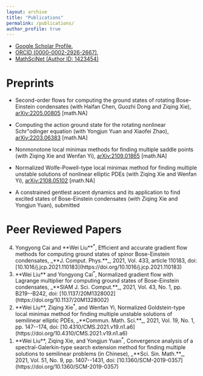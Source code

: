 ```yaml
---
layout: archive
title: "Publications"
permalink: /publications/
author_profile: true
---
```



- [Google Scholar Profile](https://scholar.google.com/citations?user=boygCawAAAAJ&hl=en), 
- [ORCID (0000-0002-2926-2667)](https://orcid.org/0000-0002-2926-2667), 
- [MathSciNet (Author ID: 1423454)](https://mathscinet.ams.org/mathscinet/MRAuthorID/1423454)

 
<!-- {% if author.googlescholar %}
  You can also find my articles on <u><a href="{{author.googlescholar}}">my Google Scholar profile</a>.</u>
{% endif %} 

{% include base_path %}

{% for post in site.publications reversed %}
  {% include archive-single.html %}
{% endfor %}
 -->
 
 
Preprints
======
<!-- Haifan Chen, Guozhi Dong<sup>*</sup>, **Wei Liu**, and Ziqing Xie, -->
* Second-order flows for computing the ground states of rotating Bose-Einstein condensates 
	(with Haifan Chen, Guozhi Dong and Ziqing Xie), 
  [arXiv:2205.00805](https://arxiv.org/abs/2205.00805) [math.NA]
  <!-- submitted to J. Comput. Phys.. -->

<!-- **Wei Liu**, Yongjun Yuan<sup>*</sup>, and Xiaofei Zhao,  -->
*	Computing the action ground state for the rotating nonlinear Schr\"odinger equation 
	(with Yongjun Yuan and Xiaofei Zhao), 
	[arXiv:2203.06383](https://arxiv.org/abs/2203.06383) [math.NA]
  <!-- submitted to SIAM J. Sci. Comput. -->

<!-- **Wei Liu**, Ziqing Xie<sup>*</sup>, and Wenfan Yi,  -->
*	Nonmonotone local minimax methods for finding multiple saddle points 
	(with Ziqing Xie and Wenfan Yi), 
  [arXiv:2109.01865](http://arxiv.org/abs/2109.01865) [math.NA]
  <!-- submitted to SIAM J. Numer. Anal. -->

<!-- **Wei Liu**, Ziqing Xie, and Wenfan Yi<sup>*</sup>,  -->
*	Normalized Wolfe-Powell-type local minimax method for finding multiple unstable solutions of nonlinear elliptic PDEs 
	(with Ziqing Xie and Wenfan Yi),
  [arXiv:2108.05102](http://arxiv.org/abs/2108.05102) [math.NA]
  <!-- submitted to Sci. China Math. -->
 
<!-- **Wei Liu**, Ziqing Xie, and Yongjun Yuan<sup>*</sup>, -->
* A constrained gentlest ascent dynamics and its application to find excited states of Bose-Einstein condensates 
	(with Ziqing Xie and Yongjun Yuan), submitted
 
 
Peer Reviewed Papers
======
<ol reversed>

<li>
  Yongyong Cai and **Wei Liu**<sup>*</sup>,
  Efficient and accurate gradient flow methods for computing ground states of spinor Bose-Einstein condensates, 
  _**J. Comput. Phys.**_, 2021, Vol. 433, article 110183, 
  doi: [10.1016/j.jcp.2021.110183](https://doi.org/10.1016/j.jcp.2021.110183)
</li>

<li>
  **Wei Liu** and Yongyong Cai<sup>*</sup>, 
  Normalized gradient flow with Lagrange multiplier for computing ground states of Bose-Einstein condensates, 
  _**SIAM J. Sci. Comput.**_, 2021, Vol. 43, No. 1, pp. B219--B242, 
  doi: [10.1137/20M1328002](https://doi.org/10.1137/20M1328002)
</li>

<li>
  **Wei Liu**, Ziqing Xie<sup>*</sup>, and Wenfan Yi, 
  Normalized Goldstein-type local minimax method for finding multiple unstable solutions of semilinear elliptic PDEs, 
  _**Commun. Math. Sci.**_, 2021, Vol. 19, No. 1, pp. 147--174, 
  doi: [10.4310/CMS.2021.v19.n1.a6](https://doi.org/10.4310/CMS.2021.v19.n1.a6)
</li>

<li>
  **Wei Liu**, Ziqing Xie, and Yongjun Yuan<sup>*</sup>, 
  Convergence analysis of a spectral-Galerkin-type search extension method for finding multiple solutions to semilinear problems (in Chinese),
  _**Sci. Sin. Math.**_, 2021, Vol. 51, No. 9, pp. 1407--1431, 
  doi: [10.1360/SCM-2019-0357](https://doi.org/10.1360/SCM-2019-0357)
</li>
	
</ol>



